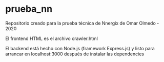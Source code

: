 # prueba_nn
Repositorio creado para la prueba técnica de Nnergix de Omar Olmedo - 2020

El frontend HTML es el archivo crawler.html

El backend está hecho con Node.js (framework Express.js) y listo para arrancar en localhost:3000 después de instalar las dependencies
